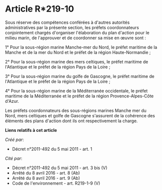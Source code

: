 # Article R*219-10

Sous réserve des compétences conférées à d'autres autorités administratives par la présente section, les préfets
coordonnateurs conjointement chargés d'organiser l'élaboration du plan d'action pour le milieu marin, de l'approuver et de
coordonner sa mise en œuvre sont :

1° Pour la sous-région marine Manche-mer du Nord, le préfet maritime de la Manche et de la mer du Nord et le préfet de la
région Haute-Normandie ;

2° Pour la sous-région marine des mers celtiques, le préfet maritime de l'Atlantique et le préfet de la région Pays de la
Loire ;

3° Pour la sous-région marine du golfe de Gascogne, le préfet maritime de l'Atlantique et le préfet de la région Pays de la
Loire ;

4° Pour la sous-région marine de la Méditerranée occidentale, le préfet maritime de la Méditerranée et le préfet de la région
Provence-Alpes-Côte d'Azur.

Les préfets coordonnateurs des sous-régions marines Manche mer du Nord, mers celtiques et golfe de Gascogne s'assurent de la
cohérence des éléments des plans d'action dont ils ont respectivement la charge.

**Liens relatifs à cet article**

_Créé par_:

  - Décret n°2011-492 du 5 mai 2011 - art. 1

_Cité par_:

  - Décret n°2011-492 du 5 mai 2011 - art. 3 bis (V)
  - Arrêté du 8 avril 2016 - art. 8 (Ab)
  - Arrêté du 8 avril 2016 - art. 9 (Ab)
  - Code de l'environnement - art. R219-1-9 (V)
